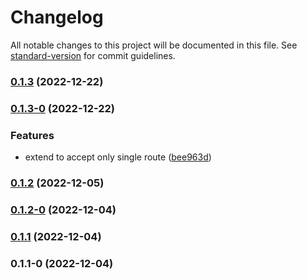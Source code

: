 # Changelog

All notable changes to this project will be documented in this file. See [standard-version](https://github.com/conventional-changelog/standard-version) for commit guidelines.

### [0.1.3](https://github.com/manju4ever/fastify-swagger-generate/compare/v0.1.3-0...v0.1.3) (2022-12-22)

### [0.1.3-0](https://github.com/manju4ever/fastify-swagger-generate/compare/v0.1.2...v0.1.3-0) (2022-12-22)


### Features

* extend to accept only single route ([bee963d](https://github.com/manju4ever/fastify-swagger-generate/commit/bee963dfe328ff7cc313d5e70b52244b1fcf79e2))

### [0.1.2](https://github.com/manju4ever/fastify-swagger-generate/compare/v0.1.2-0...v0.1.2) (2022-12-05)

### [0.1.2-0](https://github.com/manju4ever/fastify-swagger-generate/compare/v0.1.1...v0.1.2-0) (2022-12-04)

### [0.1.1](https://github.com/manju4ever/fastify-swagger-generate/compare/v0.1.1-0...v0.1.1) (2022-12-04)

### 0.1.1-0 (2022-12-04)
